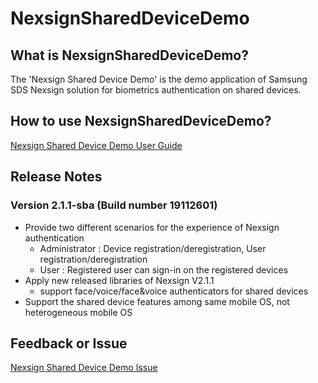 # NexsignSharedDeviceDemo

## What is NexsignSharedDeviceDemo?
The 'Nexsign Shared Device Demo' is the demo application of Samsung SDS Nexsign solution for biometrics authentication on shared devices.

## How to use NexsignSharedDeviceDemo?
[Nexsign Shared Device Demo User Guide](https://www.samsungsdsbiz.com/help/Nexsign_SharedDeviceDemo)

## Release Notes
### Version 2.1.1-sba (Build number 19112601)
* Provide two different scenarios for the experience of Nexsign authentication
  * Administrator : Device registration/deregistration, User registration/deregistration
  * User : Registered user can sign-in on the registered devices
* Apply new released libraries of Nexsign V2.1.1
  * support face/voice/face&voice authenticators for shared devices 
* Support the shared device features among same mobile OS, not heterogeneous mobile OS

## Feedback or Issue
[Nexsign Shared Device Demo Issue](https://github.com/Nexsign/NexsignSharedDeviceDemo/issues)
